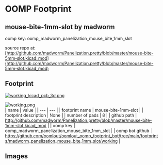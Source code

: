 # OOMP Footprint  
## mouse-bite-1mm-slot  by madworm  
  
oomp key: oomp_madworm_panelization_mouse_bite_1mm_slot  
  
source repo at: [http://github.com/madworm/Panelization.pretty/blob/master/mouse-bite-5mm-slot.kicad_mod](http://github.com/madworm/Panelization.pretty/blob/master/mouse-bite-5mm-slot.kicad_mod)  
## Footprint  
  
[![working_kicad_pcb_3d.png](working_kicad_pcb_3d_600.png)](working_kicad_pcb_3d.png)  
  
[![working.png](working_600.png)](working.png)  
| name | value | 
| --- | --- | 
| footprint name | mouse-bite-1mm-slot | 
| footprint description | None | 
| number of pads | 8 | 
| github path | http://github.com/madworm/Panelization.pretty/blob/master/mouse-bite-1mm-slot.kicad_mod | 
| oomp key | oomp_madworm_panelization_mouse_bite_1mm_slot | 
| oomp bot github | https://github.com/oomlout/oomlout_oomp_footprint_bot/tree/main/footprints/madworm_panelization_mouse_bite_1mm_slot/working | 
## Images  
